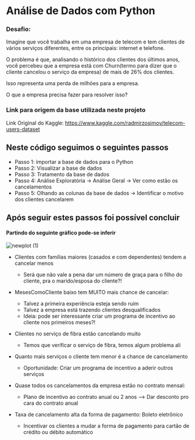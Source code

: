 # Análise de Dados com Python

### Desafio:

Imagine que você trabalha em uma empresa de telecom e tem clientes de vários serviços diferentes, entre os principais: internet e telefone.

O problema é que, analisando o histórico dos clientes dos últimos anos, você percebeu que a empresa está com Churn(termo para dizer que o cliente cancelou o serviço da empresa) de mais de 26% dos clientes.

Isso representa uma perda de milhões para a empresa.

O que a empresa precisa fazer para resolver isso?

### Link para origem da base utilizada neste projeto
Link Original do Kaggle: https://www.kaggle.com/radmirzosimov/telecom-users-dataset

## Neste código seguimos o seguintes passos

- Passo 1: importar a base de dados para o Python
- Passo 2: Visualizar a base de dados
- Passo 3: Tratamento da base de dados
- Passo 4: Análise Exploratória -> Análise Geral -> Ver como estão os cancelamentos
- Passo 5: Olhando as colunas da base de dados  -> Identificar o motivo dos clientes cancelarem

## Após seguir estes passos foi possível concluir

#### Partindo do seguinte gráfico pode-se inferir

![newplot (1)](https://user-images.githubusercontent.com/88164286/155800956-5c1c778d-d419-4484-a958-1964fc75da25.png)

- Clientes com famílias maiores (casados e com dependentes) tendem a cancelar menos
    - Será que não vale a pena dar um número de graça para o filho do cliente, pra o marido/esposa do cliente?!
    
- MesesComoCliente baixo tem MUITO mais chance de cancelar:
    - Talvez a primeira experiência esteja sendo ruim
    - Talvez a empresa está trazendo clientes desqualificados
    - Ideia: pode ser interessante criar um programa de incentivo ao cliente nos primeiros meses?!
    
- Clientes no serviço de fibra estão cancelando muito
    - Temos que verificar o serviço de fibra, temos algum problema ali
    
- Quanto mais serviços o cliente tem menor é a chance de cancelamento
    - Oportunidade: Criar um programa de incentivo a aderir outros serviços
    
- Quase todos os cancelamentos da empresa estão no contrato mensal:
    - Plano de incentivo ao contrato anual ou 2 anos --> Dar desconto pro cara do contrato anual
 
- Taxa de cancelamento alta da forma de pagamento: Boleto eletrônico
    - Incentivar os clientes a mudar a forma de pagamento para cartão de crédito ou débito automático
